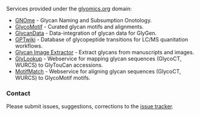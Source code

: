 Services provided under the [glyomics.org](https://glyomics.org) domain:

* [GNOme](https://gnome.glyomics.org) - Glycan Naming and Subsumption Onotology.
* [GlycoMotif](https://glycomotif.glyomics.org) - Curated glycan motifs and alignments.
* [GlycanData](https://glycans.glyomics.org) - Data-integration of glycan data for GlyGen.
* [GPTwiki](https://gptwiki.glyomics.org) - Database of glycopeptide transitions for LC/MS quanitation workflows.
* [Glycan Image Extractor](https://extractor.glyomics.org) - Extract glycans from manuscripts and images.
* [GlyLookup](https://glylookup.glyomics.org) - Webservice for mapping glycan sequences (GlycoCT, WURCS) to GlyTouCan accessions.
* [MotifMatch](https://motifmatch.glyomics.org) - Webservice for aligning glycan sequences (GlycoCT, WURCS) to GlycoMotif motifs.

### Contact

Please submit issues, suggestions, corrections to the [issue tracker](https://github.com/glygen-glycan-data/glyomics.org/issues).  
